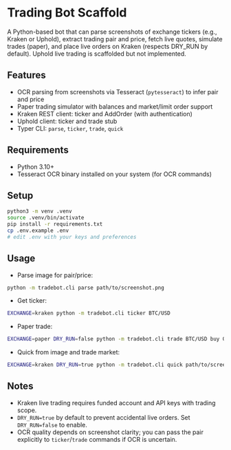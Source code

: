 # Trading Bot Scaffold

A Python-based bot that can parse screenshots of exchange tickers (e.g., Kraken or Uphold), extract trading pair and price, fetch live quotes, simulate trades (paper), and place live orders on Kraken (respects DRY_RUN by default). Uphold live trading is scaffolded but not implemented.

## Features
- OCR parsing from screenshots via Tesseract (`pytesseract`) to infer pair and price
- Paper trading simulator with balances and market/limit order support
- Kraken REST client: ticker and AddOrder (with authentication)
- Uphold client: ticker and trade stub
- Typer CLI: `parse`, `ticker`, `trade`, `quick`

## Requirements
- Python 3.10+
- Tesseract OCR binary installed on your system (for OCR commands)

## Setup
```bash
python3 -m venv .venv
source .venv/bin/activate
pip install -r requirements.txt
cp .env.example .env
# edit .env with your keys and preferences
```

## Usage
- Parse image for pair/price:
```bash
python -m tradebot.cli parse path/to/screenshot.png
```
- Get ticker:
```bash
EXCHANGE=kraken python -m tradebot.cli ticker BTC/USD
```
- Paper trade:
```bash
EXCHANGE=paper DRY_RUN=false python -m tradebot.cli trade BTC/USD buy 0.01 65000
```
- Quick from image and trade market:
```bash
EXCHANGE=kraken DRY_RUN=true python -m tradebot.cli quick path/to/screenshot.png buy 0.001
```

## Notes
- Kraken live trading requires funded account and API keys with trading scope.
- `DRY_RUN=true` by default to prevent accidental live orders. Set `DRY_RUN=false` to enable.
- OCR quality depends on screenshot clarity; you can pass the pair explicitly to `ticker`/`trade` commands if OCR is uncertain.
